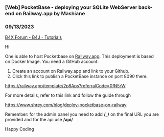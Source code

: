 ### [Web] PocketBase - deploying your SQLite WebServer back-end on Railway.app by Mashiane
### 09/13/2023
[B4X Forum - B4J - Tutorials](https://www.b4x.com/android/forum/threads/151332/)

Hi  
  
One is able to host Pocketbase on [Railway.app](https://railway.app/). This deployment is based on Docker Image. You need a GitHub account.  
  
1. Create an account on Railway.app and link to your Github.  
2. Click this link to publish a PocketBase instance on port 8090 there.  
  
<https://railway.app/template/2p8Aps?referralCode=0fN5rW>  
  
For more details, refer to this link and follow the guide through  
  
<https://www.shrey.com/blog/deploy-pocketbase-on-railway>  
  
Remember: for the admin panel you need to add **/\_/** on the final URL you are provided and for the api use **/api/**  
  
Happy Coding